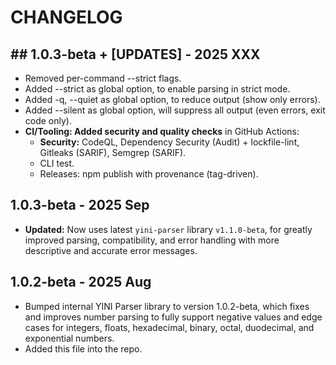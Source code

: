 # CHANGELOG

## ## 1.0.3-beta + [UPDATES] - 2025 XXX
- Removed per-command --strict flags.
- Added --strict as global option, to enable parsing in strict mode.
- Added -q, --quiet as global option, to reduce output (show only errors).
- Added --silent as global option, will suppress all output (even errors, exit code only).
- **CI/Tooling: Added security and quality checks** in GitHub Actions:
  - **Security:** CodeQL, Dependency Security (Audit) + lockfile-lint, Gitleaks (SARIF), Semgrep (SARIF).
  - CLI test.
  - Releases: npm publish with provenance (tag-driven).

## 1.0.3-beta - 2025 Sep
- **Updated:** Now uses latest `yini-parser` library `v1.1.0-beta`, for greatly improved parsing, compatibility, and error handling with more descriptive and accurate error messages.

## 1.0.2-beta - 2025 Aug
- Bumped internal YINI Parser library to version 1.0.2-beta, which fixes and improves number parsing to fully support negative values and edge cases for integers, floats, hexadecimal, binary, octal, duodecimal, and exponential numbers.
- Added this file into the repo.
